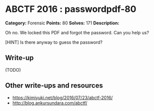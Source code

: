# ABCTF 2016 : passwordpdf-80

**Category:** Forensic
**Points:** 80
**Solves:** 171
**Description:**

Oh no. We locked this PDF and forgot the password. Can you help us?

[HINT] Is there anyway to guess the password?

## Write-up

(TODO)

## Other write-ups and resources

* https://kimiyuki.net/blog/2016/07/23/abctf-2016/
* http://blog.ankursundara.com/abctf/

